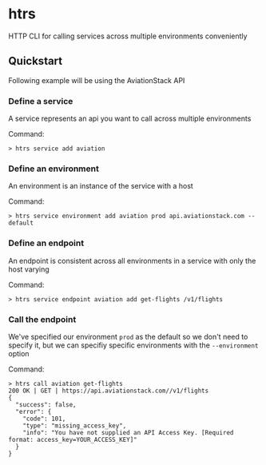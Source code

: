 # htrs

HTTP CLI for calling services across multiple environments conveniently

## Quickstart

Following example will be using the AviationStack API

### Define a service

A service represents an api you want to call across multiple environments

Command:
```
> htrs service add aviation
```

### Define an environment

An environment is an instance of the service with a host

Command:
```
> htrs service environment add aviation prod api.aviationstack.com --default
```

### Define an endpoint

An endpoint is consistent across all environments in a service with only the host varying

Command:
```
> htrs service endpoint aviation add get-flights /v1/flights
```

### Call the endpoint

We've specified our environment `prod` as the default so we don't need to specify it, but we can specifiy specific environments with the `--environment` option

Command:
```
> htrs call aviation get-flights
200 OK | GET | https://api.aviationstack.com//v1/flights
{
  "success": false,
  "error": {
    "code": 101,
    "type": "missing_access_key",
    "info": "You have not supplied an API Access Key. [Required format: access_key=YOUR_ACCESS_KEY]"
  }
}
```